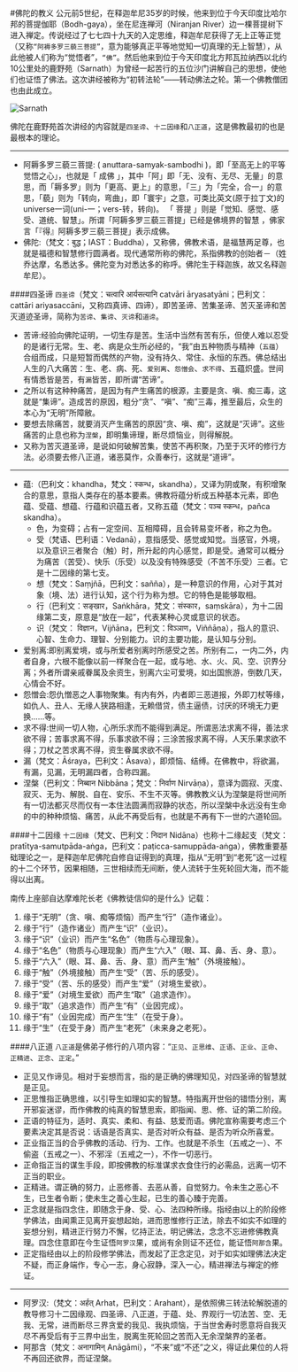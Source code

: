 #佛陀的教义
公元前5世纪，在释迦牟尼35岁的时候，他来到位于今天印度比哈尔邦的菩提伽耶（Bodh-gaya），坐在尼连禅河（Niranjan River）边一棵菩提树下进入禅定。传说经过了七七四十九天的入定思维，释迦牟尼获得了无上正等正觉（又称`“阿褥多罗三藐三菩提”`，意为能够真正平等地觉知一切真理的无上智慧），从此他被人们称为“觉悟者”，`“佛”`。然后他来到位于今天印度北方邦瓦拉纳西以北约10公里处的鹿野苑（Sarnath）为曾经一起苦行的五位沙门讲解自己的思想，使他们也证悟了佛法。这次讲经被称为“初转法轮”——转动佛法之轮。第一个佛教僧团也由此成立。

![Sarnath](http://upload.wikimedia.org/wikipedia/commons/thumb/9/9a/Five_disciples_at_Sarnath.jpg/550px-Five_disciples_at_Sarnath.jpg)

佛陀在鹿野苑首次讲经的内容就是`四圣谛`、`十二因缘`和`八正道`，这是佛教最初的也是最根本的理论。

---

* 阿耨多罗三藐三菩提: ( anuttara-samyak-sambodhi )，即「至高无上的平等觉悟之心」，也就是「 成佛 」，其中「阿」即「无、没有、无尽、无量」的意思，而「耨多罗」则为「更高、更上」的意思，「三」为「完全，合一」的意思，「藐」则为「转向，弯曲」，即「寰宇」之意，可类比英文(原于拉丁文)的universe一词(uni-一；vers-转，转向)。 「 菩提 」则是「觉知、感觉、感受、道统、智慧」。所谓「阿耨多罗三藐三菩提」已经是佛境界的智慧 ，佛家言「『得』阿耨多罗三藐三菩提」表示成佛。
* 佛陀:（梵文：बुद्ध；IAST：Buddha），又称佛，佛教术语，是福慧两足尊，也就是福德和智慧修行圆满者。现代通常所称的佛陀，系指佛教的创始者－（姓乔达摩，名悉达多。佛陀变为对悉达多的称呼。佛陀生于释迦族，故又名释迦牟尼）。

####四圣谛
`四圣谛`（梵文：चत्वारि आर्यसत्यानि catvāri āryasatyāni；巴利文：cattāri ariyasaccāni，又称四真谛、四谛），即苦圣谛、苦集圣谛、苦灭圣谛和苦灭道迹圣谛，简称为`苦谛`、`集谛`、`灭谛`和`道谛`。
  
* 苦谛:经验向佛陀证明，一切生存是苦。生活中当然有苦有乐，但使人难以忍受的是诸行无常。生、老、病是众生所必经的，“我”由五种物质与精神（`五蕴`）合组而成，只是短暂而偶然的产物，没有持久、常住、永恒的东西。佛总结出人生的八大痛苦：生、老、病、死、`爱别离`、`怨憎会`、`求不得`、五蕴炽盛。世间有情悉皆是苦，有`漏`皆苦，即所谓“苦谛”。
* 之所以有这种种痛苦，是因为有产生痛苦的根源，主要是贪、嗔、痴三毒，这就是“集谛”。造成苦的原因，粗分“贪”、“嗔”、“痴”三毒，推至最后，众生的本心为“无明”所障敝。
* 要想去除痛苦，就要消灭产生痛苦的原因“贪、嗔、痴”，这就是“灭谛”。这些痛苦的止息也称为`涅槃`，即明集谛理，断尽烦恼业，则得解脱。
* 又称为苦灭道圣谛，是说如何破解苦集，使苦不再积聚，乃至于灭坏的修行方法。必须要去修八正道，诸恶莫作，众善奉行，这就是“道谛”。

---

* 蕴:（巴利文：khandha，梵文：स्कन्ध，skandha），又译为阴或聚，有积增聚合的意思，意指人类存在的基本要素。佛教将蕴分析成五种基本元素，即色蕴、受蕴、想蕴、行蕴和识蕴五者，又称五蕴（梵文：पञ्च स्कन्ध，pañca skandha）。
  * 色，为变碍；占有一定空间、互相障碍，且会转易变坏者，称之为色。
  * 受（梵语、巴利语：Vedanā），意指感受、感觉或知觉。当感官，外境，以及意识三者聚合（触）时，所升起的内心感觉，即是受。通常可以概分为痛苦（苦受）、快乐（乐受）以及没有特殊感受（不苦不乐受）三者。它是十二因缘的第七支。
  * 想（梵文：Saṃjñā，巴利文：sañña），是一种意识的作用，心对于其对象（境、法）进行认知，这个行为称为想。它的特色是能够取相。
  * 行（巴利文：सङ्खार，Saṅkhāra，梵文：संस्कार，saṃskāra），为十二因缘第二支，原意是“放在一起”，代表某种心灵或意识的状态。
  * 识（梵文： विज्ञान，Vijñāna，巴利文：विञ्ञाण，Viññāṇa），指人的意识、心智、生命力、理智、分别能力。识的主要功能，是认知与分别。
* 爱别离:即别离爱境，或与所爱者别离时所感受之苦。所别有二，一内二外，内者自身，六根不能像以前一样聚合在一起，或与地、水、火、风、空、识界分离；外者所谓亲戚眷属及余资生，别离六尘可爱境，如出国旅游，倒数几天，心情会不好。
* 怨憎会:怨仇憎恶之人事物聚集。有内有外，内者即三恶道报，外即刀杖等缘，如仇人、丑人、无缘人狭路相逢，无赖借贷，债主逼债，讨厌的环境无力更换……等。
* 求不得:世间一切人物，心所乐求而不能得到满足。所谓恶法求离不得，善法求欲不得；苦事求离不得，乐事求欲不得；三涂苦报求离不得，人天乐果求欲不得；刀杖之苦求离不得，资生眷属求欲不得。
* 漏（梵文：Āśraya，巴利文：Āsava），即烦恼、结缚。在佛教中，将欲漏，有漏，见漏，无明漏四者，合称四漏。
* 涅槃（巴利文：निब्बान Nibbāna；梵文：निर्वाण Nirvāṇa），意译为圆寂、灭度、寂灭、无为、解脱、自在、安乐、不生不灭等。佛教教义认为涅槃是将世间所有一切法都灭尽而仅有一本住法圆满而寂静的状态，所以涅槃中永远没有生命的中的种种烦恼、痛苦，从此不再受后有，也就是不再有下一世的六道轮回。

####十二因缘
`十二因缘`（梵文、巴利文：निदान Nidāna）也称十二缘起支（梵文：pratītya-samutpāda-aṅga，巴利文：paṭicca-samuppāda-aṅga），佛教重要基础理论之一，是释迦牟尼佛陀自修自证得到的真理，指从“无明”到“老死”这一过程的十二个环节，因果相随，三世相续而无间断，使人流转于生死轮回大海，而不能得以出离。

南传上座部自达摩难陀长老《佛教徒信仰的是什么》记载：

1. 缘于“无明”（贪、嗔、痴等烦恼）而产生“行”（造作诸业）。
2. 缘于“行”（造作诸业）而产生“识”（业识）。
3. 缘于“识”（业识）而产生“名色”（物质与心理现象）。
4. 缘于“名色”（物质与心理现象）而产生“六入”（眼、耳、鼻、舌、身、意）。
5. 缘于“六入”（眼、耳、鼻、舌、身、意）而产生“触”（外境接触）。
6. 缘于“触”（外境接触）而产生“受”（苦、乐的感受）。
7. 缘于“受”（苦、乐的感受）而产生“爱”（对境生爱欲）。
8. 缘于“爱”（对境生爱欲）而产生“取”（追求造作）。
9. 缘于“取”（追求造作）而产生“有”（业因完成）。
10. 缘于“有”（业因完成）而产生“生”（在受于身）。
11. 缘于“生”（在受于身）而产生“老死”（未来身之老死）。

####八正道
`八正道`是佛弟子修行的八项内容：“`正见`、`正思维`、`正语`、`正业`、`正命`、`正精进`、`正念`、`正定`。”

* 正见又作谛见。相对于妄想而言，指的是正确的佛理知见，对四圣谛的智慧就是正见。
* 正思惟指正确思维，以引导生如理如实的智慧。特指离开世俗的错悟分别，离开邪妄迷谬，而作佛教的纯真的智慧思索，即指闻、思、修、证的第二阶段。
* 正语的特征为，适时、真实、柔和、有益、慈爱而语。佛陀宣称需要考虑三个要素决定其是否说：话语是否真实、是否对听众有益、是否为听众所喜爱。
* 正业指正当的合乎佛教的活动、行为、工作。也就是不杀生（五戒之一）、不偷盗（五戒之一）、不邪淫（五戒之一），不作一切恶行。
* 正命指正当的谋生手段，即按佛教的标准谋求衣食住行的必需品，远离一切不正当的职业。
* 正精进。谓正确的努力，止恶修善、去恶从善，自觉努力。令未生之恶心不生，已生者令断；使未生之善心生起，已生的善心臻于完善。
* 正念就是指四念住，即随念于身、受、心、法四种所缘。指经由以上的阶段修学佛法，由闻熏正见离开妄想起始，进而思惟修行正法，除去不如实不如理的妄想分别，精进正行努力不懈，忆持正法，明记佛法，念念不忘进修佛教真理。四念住意即在今生证悟`阿罗汉`果，或尚有余则证不还位，能证悟`阿那含`果。
* 正定指经由以上的阶段修学佛法，而发起了正念定见，对于如实如理佛法决定不疑，而正身端作，专心一志，身心寂静，深入一心，精进禅法与禅定的修证。

---

* 阿罗汉:（梵文：अर्हत् Arhat，巴利文：Arahant），是依照佛三转法轮解脱道的教导修习十二因缘观、四圣谛、八正道，于蕴、处、界观行一切法苦、空、无我、无常，进而断尽三界贪爱的我见、我执烦恼，于当世舍寿时愿意将自我灭尽不再受后有于三界中出生，脱离生死轮回之苦而入无余涅槃界的圣者。
* 阿那含（梵文：अनागामिन् Anāgāmi），“不来”或“不还”之义，得证此果位的人将不再回还欲界，而证涅槃。